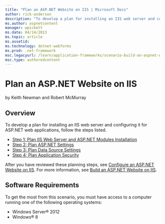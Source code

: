 ```yaml
---
title: "Plan an ASP.NET Website on IIS | Microsoft Docs"
author: rick-anderson
description: "To develop a plan for installing an IIS web server and configuring it for ASP.NET web applications, follow the steps listed."
ms.author: aspnetcontent
manager: wpickett
ms.date: 04/14/2013
ms.topic: article
ms.assetid: 
ms.technology: dotnet-webforms
ms.prod: .net-framework
msc.legacyurl: /learn/application-frameworks/scenario-build-an-aspnet-website-on-iis/plan-an-asp-net-website-on-iis
msc.type: authoredcontent
---
```

Plan an ASP.NET Website on IIS
====================
by Keith Newman and Robert McMurray

## Overview

To develop a plan for installing an IIS web server and configuring it for ASP.NET web applications, follow the steps listed.

- [Step 1: Plan IIS Web Server and ASP.NET Modules Installation](planning-step-1-plan-iis-web-server-and-asp-net-modules-installation.md)
- [Step 2: Plan ASP.NET Settings](planning-step-2-plan-asp-net-settings.md)
- [Step 3: Plan Data Source Settings](planning-step-3-plan-data-source-settings.md)
- [Step 4: Plan Application Security](planning-step-4-plan-application-security.md)

After you have reviewed these planning steps, see [Configure an ASP.NET Website on IIS](configure-an-asp-net-website-on-iis.md). For more information, see [Build an ASP.NET Website on IIS](overview-build-an-asp-net-website-on-iis.md).

## Software Requirements

To get the most from this scenario, you must have access to a computer running one of the following operating systems:

- Windows Server® 2012
- Windows® 8